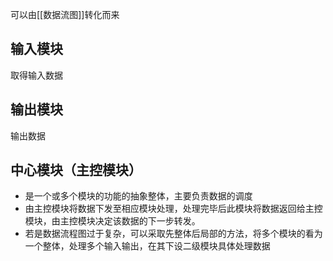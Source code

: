 可以由[[数据流图]]转化而来
## 输入模块

取得输入数据
## 输出模块

输出数据
## 中心模块（主控模块）

* 是一个或多个模块的功能的抽象整体，主要负责数据的调度
* 由主控模块将数据下发至相应模块处理，处理完毕后此模块将数据返回给主控模块，由主控模块决定该数据的下一步转发。
* 若是数据流程图过于复杂，可以采取先整体后局部的方法，将多个模块的看为一个整体，处理多个输入输出，在其下设二级模块具体处理数据

